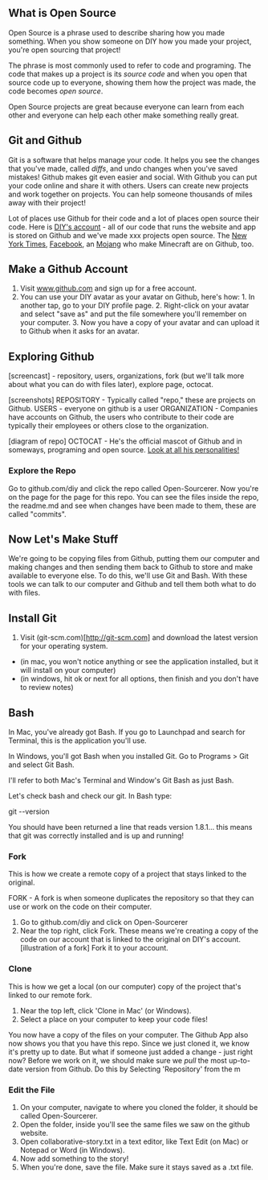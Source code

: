 ## What is Open Source
Open Source is a phrase used to describe sharing how you made something. When you show someone on DIY how you made your project, you're open sourcing that project! 

The phrase is most commonly used to refer to code and programing. The code that makes up a project is its *source code* and when you open that source code up to everyone, showing them how the project was made, the code becomes *open source*. 

Open Source projects are great because everyone can learn from each other and everyone can help each other make something really great. 

## Git and Github
Git is a software that helps manage your code. It helps you see the changes that you've made, called *diffs*, and undo changes when you've saved mistakes! Github makes git even easier and social. With Github you can put your code online and share it with others. Users can create new projects and work together on projects. You can help someone thousands of miles away with their project! 

Lot of places use Github for their code and a lot of places open source their code. Here is [DIY's account](https://github.com/diy) - all of our code that runs the website and app is stored on Github and we've made xxx projects open source. The [New York Times](https://github.com/NYTimes), [Facebook](https://github.com/facebook), an [Mojang](https://github.com/Mojang) who make Minecraft are on Github, too. 


## Make a Github Account
1. Visit www.github.com and sign up for a free account. 
2. You can use your DIY avatar as your avatar on Github, here's how:
		1. In another tap, go to your DIY profile page. 
		2. Right-click on your avatar and select "save as" and put the file somewhere you'll remember on your computer.
		3. Now you have a copy of your avatar and can upload it to Github when it asks for an avatar. 

## Exploring Github
[screencast] - repository, users, organizations, fork (but we'll talk more about what you can do with files later), explore page, octocat.

[screenshots]
REPOSITORY - Typically called "repo," these are projects on Github. 
USERS - everyone on github is a user
ORGANIZATION - Companies have accounts on Github, the users who contribute to their code are typically their employees or others close to the organization.

[diagram of repo] 
OCTOCAT - He's the official mascot of Github and in someways, programing and open source. [Look at all his personalities!](http://octodex.github.com/)

### Explore the Repo
Go to github.com/diy and click the repo called Open-Sourcerer. Now you're on the page for the page for this repo. You can see the files inside the repo, the readme.md and see when changes have been made to them, these are called "commits".

## Now Let's Make Stuff
We're going to be copying files from Github, putting them our computer and making changes and then sending them back to Github to store and make available to everyone else. To do this, we'll use Git and Bash. With these tools we can talk to our computer and Github and tell them both what to do with files. 

## Install Git
1. Visit (git-scm.com)[http://git-scm.com] and download the latest version for your operating system.
- (in mac, you won't notice anything or see the application installed, but it will install on your computer)
- (in windows, hit ok or next for all options, then finish and you don't have to review notes)

## Bash 
In Mac, you've already got Bash. If you go to Launchpad and search for Terminal, this is the application you'll use.

In Windows, you'll got Bash when you installed Git. Go to Programs > Git and select Git Bash.

I'll refer to both Mac's Terminal and Window's Git Bash as just Bash.

Let's check bash and check our git. In Bash type:

git --version

You should have been returned a line that reads version 1.8.1… this means that git was correctly installed and is up and running!

### Fork
This is how we create a remote copy of a project that stays linked to the original.

FORK - A fork is when someone duplicates the repository so that they can use or work on the code on their computer.

1. Go to github.com/diy and click on Open-Sourcerer
2. Near the top right, click Fork. These means we're creating a copy of the code on our account that is linked to the original on DIY's account. 
[illustration of a fork] Fork it to your account.

### Clone 
This is how we get a local (on our computer) copy of the project that's linked to our remote fork.

1. Near the top left, click 'Clone in Mac' (or Windows). 
2. Select a place on your computer to keep your code files! 

You now have a copy of the files on your computer. The Github App also now shows you that you have this repo. Since we just cloned it, we know it's pretty up to date. But what if someone just added a change - just right now? Before we work on it, we should make sure we *pull* the most up-to-date version from Github. Do this by Selecting 'Repository' from the m

### Edit the File
1. On your computer, navigate to where you cloned the folder, it should be called Open-Sourcerer.
2. Open the folder, inside you'll see the same files we saw on the github website. 
3. Open collaborative-story.txt in a text editor, like Text Edit (on Mac) or Notepad or Word (in Windows). 
4. Now add something to the story! 
5. When you're done, save the file. Make sure it stays saved as a .txt file. 

 

	

